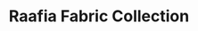 ---
title: "Raafia Fabric Collection"
url: /hanifa-heaven-block-2-nazimabad-karachi-karachi-city-sindh-74600-pakistan/raafia-fabric-collection/
shop: clothes
---
